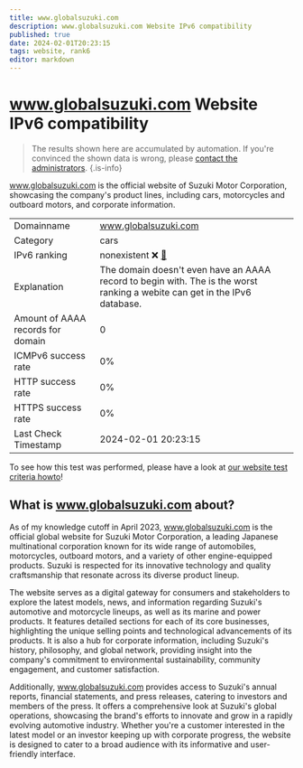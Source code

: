 ```yaml
---
title: www.globalsuzuki.com
description: www.globalsuzuki.com Website IPv6 compatibility
published: true
date: 2024-02-01T20:23:15
tags: website, rank6
editor: markdown
---
```


# www.globalsuzuki.com Website IPv6 compatibility

> The results shown here are accumulated by automation. If you're convinced the shown data is wrong, please [contact the administrators](/howto/chat). 
{.is-info}

www.globalsuzuki.com is the official website of Suzuki Motor Corporation, showcasing the company's product lines, including cars, motorcycles and outboard motors, and corporate information.


|   |   |
| - | - |
| Domainname | www.globalsuzuki.com
| Category | cars |
| IPv6 ranking | nonexistent :x: [🔗](/howto/ranking) |
| Explanation | The domain doesn't even have an AAAA record to begin with. The is the worst ranking a webite can get in the IPv6 database. |
| Amount of AAAA records for domain | 0 |
| ICMPv6 success rate | 0%|
| HTTP success rate | 0% |
| HTTPS success rate | 0% |
| Last Check Timestamp | 2024-02-01 20:23:15 |

To see how this test was performed, please have a look at [our website test criteria howto](/howto/testcriteria/website)!


## What is www.globalsuzuki.com about?
As of my knowledge cutoff in April 2023, www.globalsuzuki.com is the official global website for Suzuki Motor Corporation, a leading Japanese multinational corporation known for its wide range of automobiles, motorcycles, outboard motors, and a variety of other engine-equipped products. Suzuki is respected for its innovative technology and quality craftsmanship that resonate across its diverse product lineup.

The website serves as a digital gateway for consumers and stakeholders to explore the latest models, news, and information regarding Suzuki's automotive and motorcycle lineups, as well as its marine and power products. It features detailed sections for each of its core businesses, highlighting the unique selling points and technological advancements of its products. It is also a hub for corporate information, including Suzuki's history, philosophy, and global network, providing insight into the company's commitment to environmental sustainability, community engagement, and customer satisfaction.

Additionally, www.globalsuzuki.com provides access to Suzuki's annual reports, financial statements, and press releases, catering to investors and members of the press. It offers a comprehensive look at Suzuki's global operations, showcasing the brand's efforts to innovate and grow in a rapidly evolving automotive industry. Whether you're a customer interested in the latest model or an investor keeping up with corporate progress, the website is designed to cater to a broad audience with its informative and user-friendly interface.


